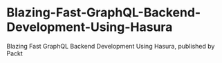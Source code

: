 # Blazing-Fast-GraphQL-Backend-Development-Using-Hasura
Blazing Fast GraphQL Backend Development Using Hasura, published by Packt
